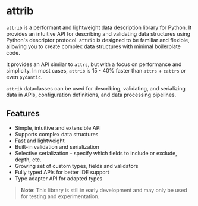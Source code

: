 # attrib

`attrib` is a performant and lightweight data description library for Python. It provides an intuitive API for describing and validating data structures using Python's descriptor protocol. `attrib` is designed to be familiar and flexible, allowing you to create complex data structures with minimal boilerplate code.

It provides an API similar to `attrs`, but with a focus on performance and simplicity. In most cases, `attrib` is 15 - 40% faster than `attrs` + `cattrs` or even `pydantic`.

`attrib` dataclasses can be used for describing, validating, and serializing data in APIs, configuration definitions, and data processing pipelines.

## Features

- Simple, intuitive and extensible API
- Supports complex data structures
- Fast and lightweight
- Built-in validation and serialization
- Selective serialization - specify which fields to include or exclude, depth, etc.
- Growing set of custom types, fields and validators
- Fully typed APIs for better IDE support
- Type adapter API for adapted types

> **Note**: This library is still in early development and may only be used for testing and experimentation.
